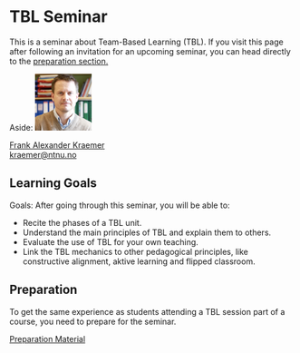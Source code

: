 # TBL Seminar


This is a seminar about Team-Based Learning (TBL). If you visit this page after following an invitation for an upcoming seminar, you can head directly to the <a class="arrow" href="preparation.html"/>preparation section.</a> 

Aside: <img src="figures/frank.jpg" width="100px"><p><a href="https://www.ntnu.edu/employees/kraemer">Frank Alexander Kraemer</a><br/><i class="far fa-envelope"></i> kraemer@ntnu.no</p>



## Learning Goals




Goals: After going through this seminar, you will be able to:

- Recite the phases of a TBL unit.
- Understand the main principles of TBL and explain them to others.
- Evaluate the use of TBL for your own teaching.
- Link the TBL mechanics to other pedagogical principles, like constructive alignment, aktive learning and flipped classroom.
 


## Preparation

To get the same experience as students attending a TBL session part of a course, you need to prepare for the seminar. 

<a class="arrow" href="preparation.html">Preparation Material</a>

 
 
 
 
